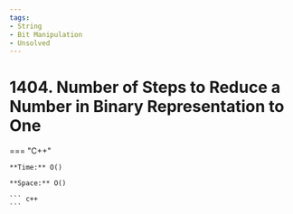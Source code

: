 ```yaml
---
tags:
- String
- Bit Manipulation
- Unsolved
---
```



# 1404. Number of Steps to Reduce a Number in Binary Representation to One

=== "C++"

    **Time:** O()

    **Space:** O()

    ``` c++
    ```